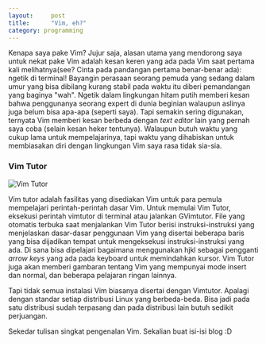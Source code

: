 ```yaml
---
layout:		post
title: 		"Vim, eh?"
category: programming
---
```


Kenapa saya pake Vim? Jujur saja, alasan utama yang mendorong saya untuk nekat pake Vim adalah kesan keren yang ada pada Vim saat pertama kali melihatnya(see? Cinta pada pandangan pertama benar-benar ada): ngetik di terminal! Bayangin perasaan seorang pemuda yang sedang dalam umur yang bisa dibilang kurang stabil pada waktu itu diberi pemandangan yang baginya "wah". Ngetik dalam lingkungan hitam putih memberi kesan bahwa penggunanya seorang expert di dunia beginian walaupun aslinya juga belum bisa apa-apa (seperti saya). Tapi semakin sering digunakan, ternyata Vim memberi kesan berbeda dengan _text editor_ lain yang pernah saya coba (selain kesan heker tentunya). Walaupun butuh waktu yang cukup lama untuk mempelajarinya, tapi waktu yang dihabiskan untuk membiasakan diri dengan lingkungan Vim saya rasa tidak sia-sia.

### Vim Tutor
![Vim Tutor](https://lh4.googleusercontent.com/-YcFqEqhmmvc/UxdoCDs35CI/AAAAAAAAAl8/U3O6Prr0r5w/w377-h432-no/2014-03-06_12%253A41%253A43+AM.png "Vim Tutor")

Vim tutor adalah fasilitas yang disediakan Vim untuk para pemula mempelajari perintah-perintah dasar Vim. Untuk memulai Vim Tutor, eksekusi perintah vimtutor di terminal atau jalankan GVimtutor. File yang otomatis terbuka saat menjalankan Vim Tutor berisi instruksi-instruksi yang menjelaskan dasar-dasar penggunaan Vim yang disertai beberapa baris yang bisa dijadikan tempat untuk mengeksekusi instruksi-instruksi yang ada. Di sana bisa dipelajari bagaimana menggunakan hjkl sebagai pengganti _arrow keys_ yang ada pada keyboard untuk memindahkan kursor. Vim Tutor juga akan memberi gambaran tentang Vim yang mempunyai mode insert dan normal, dan beberapa pelajaran ringan lainnya.

Tapi tidak semua instalasi Vim biasanya disertai dengan Vimtutor. Apalagi dengan standar setiap distribusi Linux yang berbeda-beda. Bisa jadi pada satu distribusi sudah terpasang dan pada distribusi lain butuh sedikit perjuangan.

Sekedar tulisan singkat pengenalan Vim. Sekalian buat isi-isi blog :D
